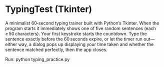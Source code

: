 # TypingTest (Tkinter)

A minimalist 60‑second typing trainer built with Python’s Tkinter. When the program starts it immediately shows one of five random sentences (each ≥ 50 characters). Your first keystroke starts the countdown. Type the sentence exactly before the 60 seconds expire, or let the timer run out—either way, a dialog pops up displaying your time taken and whether the sentence matched perfectly, then the app closes.

Run: python typing_practice.py 

